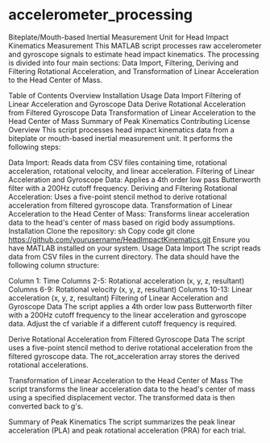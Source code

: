 # accelerometer_processing

Biteplate/Mouth-based Inertial Measurement Unit for Head Impact Kinematics Measurement
This MATLAB script processes raw accelerometer and gyroscope signals to estimate head impact kinematics. The processing is divided into four main sections: Data Import, Filtering, Deriving and Filtering Rotational Acceleration, and Transformation of Linear Acceleration to the Head Center of Mass.

Table of Contents
Overview
Installation
Usage
Data Import
Filtering of Linear Acceleration and Gyroscope Data
Derive Rotational Acceleration from Filtered Gyroscope Data
Transformation of Linear Acceleration to the Head Center of Mass
Summary of Peak Kinematics
Contributing
License
Overview
This script processes head impact kinematics data from a biteplate or mouth-based inertial measurement unit. It performs the following steps:

Data Import: Reads data from CSV files containing time, rotational acceleration, rotational velocity, and linear acceleration.
Filtering of Linear Acceleration and Gyroscope Data: Applies a 4th order low pass Butterworth filter with a 200Hz cutoff frequency.
Deriving and Filtering Rotational Acceleration: Uses a five-point stencil method to derive rotational acceleration from filtered gyroscope data.
Transformation of Linear Acceleration to the Head Center of Mass: Transforms linear acceleration data to the head's center of mass based on rigid body assumptions.
Installation
Clone the repository:
sh
Copy code
git clone https://github.com/yourusername/HeadImpactKinematics.git
Ensure you have MATLAB installed on your system.
Usage
Data Import
The script reads data from CSV files in the current directory. The data should have the following column structure:

Column 1: Time
Columns 2-5: Rotational acceleration (x, y, z, resultant)
Columns 6-9: Rotational velocity (x, y, z, resultant)
Columns 10-13: Linear acceleration (x, y, z, resultant)
Filtering of Linear Acceleration and Gyroscope Data
The script applies a 4th order low pass Butterworth filter with a 200Hz cutoff frequency to the linear acceleration and gyroscope data. Adjust the cf variable if a different cutoff frequency is required.

Derive Rotational Acceleration from Filtered Gyroscope Data
The script uses a five-point stencil method to derive rotational acceleration from the filtered gyroscope data. The rot_acceleration array stores the derived rotational accelerations.

Transformation of Linear Acceleration to the Head Center of Mass
The script transforms the linear acceleration data to the head's center of mass using a specified displacement vector. The transformed data is then converted back to g's.

Summary of Peak Kinematics
The script summarizes the peak linear acceleration (PLA) and peak rotational acceleration (PRA) for each trial.
